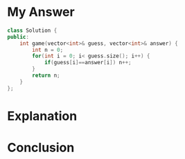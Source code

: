 # My Answer
```c++
class Solution {
public:
    int game(vector<int>& guess, vector<int>& answer) {
        int n = 0;
        for(int i = 0; i< guess.size(); i++) {
            if(guess[i]==answer[i]) n++;
        }
        return n;
    }
};
```
# Explanation
# Conclusion